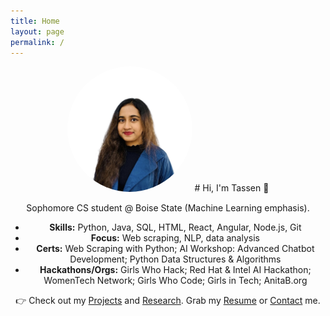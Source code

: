 ```yaml
---
title: Home
layout: page
permalink: /
---
```

<div style="text-align:center">
<img src="./tassenimageee.jpg" alt="Tassen Raihan Trima" width="200" style="border-radius:50%">
# Hi, I'm Tassen 👋

Sophomore CS student @ Boise State (Machine Learning emphasis).

- **Skills:** Python, Java, SQL, HTML, React, Angular, Node.js, Git
- **Focus:** Web scraping, NLP, data analysis
- **Certs:** Web Scraping with Python; AI Workshop: Advanced Chatbot Development; Python Data Structures & Algorithms
- **Hackathons/Orgs:** Girls Who Hack; Red Hat & Intel AI Hackathon; WomenTech Network; Girls Who Code; Girls in Tech; AnitaB.org

👉 Check out my [Projects](/projects/) and [Research](/research/). Grab my [Resume](/resume/) or [Contact](/contact/) me.
